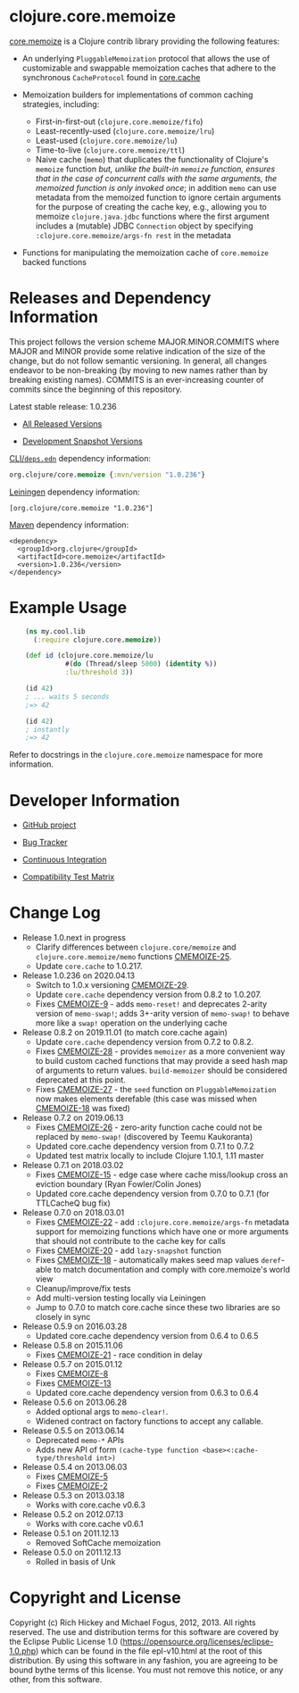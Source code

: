 clojure.core.memoize
========================================

[core.memoize](https://github.com/clojure/core.memoize) is a Clojure contrib library providing the following features:

* An underlying `PluggableMemoization` protocol that allows the use of customizable and swappable memoization caches that adhere to the synchronous `CacheProtocol` found in [core.cache](http://github.com/clojure/core.cache)

* Memoization builders for implementations of common caching strategies, including:
  - First-in-first-out (`clojure.core.memoize/fifo`)
  - Least-recently-used (`clojure.core.memoize/lru`)
  - Least-used (`clojure.core.memoize/lu`)
  - Time-to-live (`clojure.core.memoize/ttl`)
  - Naive cache (`memo`) that duplicates the functionality of Clojure's `memoize` function _but, unlike the built-in `memoize` function, ensures that in the case of concurrent calls with the same arguments, the memoized function is only invoked once_; in addition `memo` can use metadata from the memoized function to ignore certain arguments for the purpose of creating the cache key, e.g., allowing you to memoize `clojure.java.jdbc` functions where the first argument includes a (mutable) JDBC `Connection` object by specifying `:clojure.core.memoize/args-fn rest` in the metadata

* Functions for manipulating the memoization cache of `core.memoize` backed functions



Releases and Dependency Information
========================================

This project follows the version scheme MAJOR.MINOR.COMMITS where MAJOR and MINOR provide some relative indication of the size of the change, but do not follow semantic versioning. In general, all changes endeavor to be non-breaking (by moving to new names rather than by breaking existing names). COMMITS is an ever-increasing counter of commits since the beginning of this repository.

Latest stable release: 1.0.236

* [All Released Versions](http://search.maven.org/#search%7Cgav%7C1%7Cg%3A%22org.clojure%22%20AND%20a%3A%22core.memoize%22)

* [Development Snapshot Versions](https://oss.sonatype.org/index.html#nexus-search;gav~org.clojure~core.memoize~~~)

[CLI/`deps.edn`](https://clojure.org/reference/deps_and_cli) dependency information:
```clojure
org.clojure/core.memoize {:mvn/version "1.0.236"}
```

[Leiningen](https://github.com/technomancy/leiningen) dependency information:

    [org.clojure/core.memoize "1.0.236"]

[Maven](http://maven.apache.org/) dependency information:

    <dependency>
      <groupId>org.clojure</groupId>
      <artifactId>core.memoize</artifactId>
      <version>1.0.236</version>
    </dependency>



Example Usage
========================================

```clojure
    (ns my.cool.lib
      (:require clojure.core.memoize))

    (def id (clojure.core.memoize/lu
	          #(do (Thread/sleep 5000) (identity %))
			  :lu/threshold 3))

    (id 42)
    ; ... waits 5 seconds
    ;=> 42

    (id 42)
    ; instantly
    ;=> 42
```

Refer to docstrings in the `clojure.core.memoize` namespace for more information.



Developer Information
========================================

* [GitHub project](https://github.com/clojure/core.memoize)

* [Bug Tracker](https://clojure.atlassian.net/browse/CMEMOIZE)

* [Continuous Integration](https://build.clojure.org/job/core.memoize/)

* [Compatibility Test Matrix](https://build.clojure.org/job/core.memoize-test-matrix/)



Change Log
====================
* Release 1.0.next in progress
  * Clarify differences between `clojure.core/memoize` and `clojure.core.memoize/memo` functions [CMEMOIZE-25](https://clojure.atlassian.net/browse/CMEMOIZE-25).
  * Update `core.cache` to 1.0.217.
* Release 1.0.236 on 2020.04.13
  * Switch to 1.0.x versioning [CMEMOIZE-29](https://clojure.atlassian.net/browse/CMEMOIZE-29).
  * Update `core.cache` dependency version from 0.8.2 to 1.0.207.
  * Fixes [CMEMOIZE-9](https://clojure.atlassian.net/browse/CMEMOIZE-9) - adds `memo-reset!` and deprecates 2-arity version of `memo-swap!`; adds 3+-arity version of `memo-swap!` to behave more like a `swap!` operation on the underlying cache
* Release 0.8.2 on 2019.11.01 (to match core.cache again)
  * Update `core.cache` dependency version from 0.7.2 to 0.8.2.
  * Fixes [CMEMOIZE-28](https://clojure.atlassian.net/browse/CMEMOIZE-28) - provides `memoizer` as a more convenient way to build custom cached functions that may provide a seed hash map of arguments to return values. `build-memoizer` should be considered deprecated at this point.
  * Fixes [CMEMOIZE-27](https://clojure.atlassian.net/browse/CMEMOIZE-27) - the `seed` function on `PluggableMemoization` now makes elements derefable (this case was missed when [CMEMOIZE-18](https://clojure.atlassian.net/browse/CMEMOIZE-18) was fixed)
* Release 0.7.2 on 2019.06.13
  * Fixes [CMEMOIZE-26](https://clojure.atlassian.net/browse/CMEMOIZE-26) - zero-arity function cache could not be replaced by `memo-swap!` (discovered by Teemu Kaukoranta)
  * Updated core.cache dependency version from 0.7.1 to 0.7.2
  * Updated test matrix locally to include Clojure 1.10.1, 1.11 master
* Release 0.7.1 on 2018.03.02
  * Fixes [CMEMOIZE-15](https://clojure.atlassian.net/browse/CMEMOIZE-15) - edge case where cache miss/lookup cross an eviction boundary (Ryan Fowler/Colin Jones)
  * Updated core.cache dependency version from 0.7.0 to 0.7.1 (for TTLCacheQ bug fix)
* Release 0.7.0 on 2018.03.01
  * Fixes [CMEMOIZE-22](https://clojure.atlassian.net/browse/CMEMOIZE-22) - add `:clojure.core.memoize/args-fn` metadata support for memoizing functions which have one or more arguments that should not contribute to the cache key for calls
  * Fixes [CMEMOIZE-20](https://clojure.atlassian.net/browse/CMEMOIZE-20) - add `lazy-snapshot` function
  * Fixes [CMEMOIZE-18](https://clojure.atlassian.net/browse/CMEMOIZE-18) - automatically makes seed map values `deref`-able to match documentation and comply with core.memoize's world view
  * Cleanup/improve/fix tests
  * Add multi-version testing locally via Leiningen
  * Jump to 0.7.0 to match core.cache since these two libraries are so closely in sync
* Release 0.5.9 on 2016.03.28
  * Updated core.cache dependency version from 0.6.4 to 0.6.5
* Release 0.5.8 on 2015.11.06
  * Fixes [CMEMOIZE-21](https://clojure.atlassian.net/browse/CMEMOIZE-21) - race condition in delay
* Release 0.5.7 on 2015.01.12
  * Fixes [CMEMOIZE-8](https://clojure.atlassian.net/browse/CMEMOIZE-8)
  * Fixes [CMEMOIZE-13](https://clojure.atlassian.net/browse/CMEMOIZE-13)
  * Updated core.cache dependency version from 0.6.3 to 0.6.4
* Release 0.5.6 on 2013.06.28
  * Added optional args to `memo-clear!`.
  * Widened contract on factory functions to accept any callable.
* Release 0.5.5 on 2013.06.14
  * Deprecated `memo-*` APIs
  * Adds new API of form `(cache-type function <base><:cache-type/threshold int>)`
* Release 0.5.4 on 2013.06.03
  * Fixes [CMEMOIZE-5](https://clojure.atlassian.net/browse/CMEMOIZE-5)
  * Fixes [CMEMOIZE-2](https://clojure.atlassian.net/browse/CMEMOIZE-2)
* Release 0.5.3 on 2013.03.18
  * Works with core.cache v0.6.3
* Release 0.5.2 on 2012.07.13
  * Works with core.cache v0.6.1
* Release 0.5.1 on 2011.12.13
  * Removed SoftCache memoization
* Release 0.5.0 on 2011.12.13
  * Rolled in basis of Unk


Copyright and License
========================================

Copyright (c) Rich Hickey and Michael Fogus, 2012, 2013. All rights reserved.  The use and distribution terms for this software are covered by the Eclipse Public License 1.0 (https://opensource.org/licenses/eclipse-1.0.php) which can be found in the file epl-v10.html at the root of this distribution. By using this software in any fashion, you are agreeing to be bound bythe terms of this license.  You must not remove this notice, or any other, from this software.

